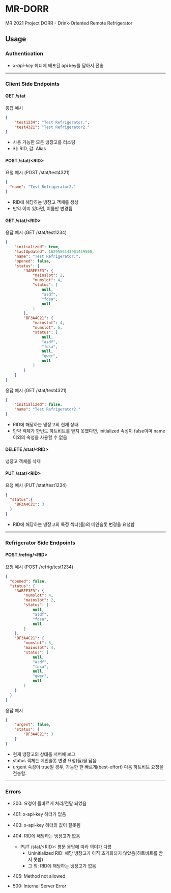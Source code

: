 # MR-DORR
 MR 2021 Project DORR - Drink-Oriented Remote Refrigerator

## Usage

### Authentication

* *x-api-key* 헤더에 배포된 api key를 담아서 전송
---
### Client Side Endpoints

#### GET /stat
응답 예시
```json
{
    "test1234": "Test Refrigerator.",
    "test4321": "Test Refrigerator2."
}
```
* 사용 가능한 모든 냉장고를 리스팅
* 키: RID, 값: Alias

#### POST /stat/\<RID>
요청 예시 (POST /stat/test4321)
```json
{
  "name": "Test Refrigerator2."
}
```
* RID에 해당하는 냉장고 객체를 생성
* 만약 이미 있다면, 이름만 변경됨

#### GET /stat/\<RID>
응답 예시 (GET /stat/test1234)
```json
{
    "initialized": true,
    "lastUpdated": 1629556143961439500,
    "name": "Test Refrigerator.",
    "opened": false,
    "status": {
        "3ABEE3E3": {
            "mainslot": 2,
            "numslot": 4,
            "status": [
                null,
                "asdf",
                "fdsa",
                null
            ]
        },
        "BF3A4C21": {
            "mainslot": 4,
            "numslot": 6,
            "status": [
                null,
                "asdf",
                "fdsa",
                null,
                "qwer",
                null
            ]
        }
    }
}
```
응답 예시 (GET /stat/test4321)
```json
{
    "initialized": false,
    "name": "Test Refrigerator2."
}
```
* RID에 해당하는 냉장고의 현재 상태
* 만약 객체가 한번도 하트비트를 받지 못했다면, initialized 속성이 false이며 name이외의 속성을 사용할 수 없음
  
#### DELETE /stat/\<RID>
냉장고 객체를 삭제

#### PUT /stat/\<RID>
요청 예시 (PUT /stat/test1234)
```json
{
  "status":{
    "BF3A4C21": 3
  }
}
```
* RID에 해당하는 냉장고의 특정 섹터(들)의 메인슬롯 변경을 요청함
---
### Refrigerator Side Endpoints

#### POST /refrig/\<RID>
요청 예시 (POST /refrig/test1234)
```json
{
  "opened": false,
  "status": {
    "3ABEE3E3": {
        "numslot": 4,
        "mainslot": 2,
        "status": [
            null,
            "asdf",
            "fdsa",
            null
        ]
    },
    "BF3A4C21": {
        "numslot": 6,
        "mainslot": 4,
        "status": [
            null,
            "asdf",
            "fdsa",
            null,
            "qwer",
            null
        ]
    }
  }
}
```
응답 예시
```json
{
    "urgent": false,
    "status": {
        "BF3A4C21": 3
    }
}
```
* 현재 냉장고의 상태를 서버에 보고
* status 객체는 메인슬롯 변경 요청(들)을 담음
* urgent 속성이 true일 경우, 가능한 한 빠르게(best-effort) 다음 하트비트 요청을 전송함.

---

### Errors
* 200: 요청이 올바르게 처리/전달 되었음
* 401: x-api-key 헤더가 없음
* 403: x-api-key 헤더의 값이 잘못됨
* 404: RID에 해당하는 냉장고가 없음
  * PUT /stat/\<RID>: 평문 응답에 따라 의미가 다름
    * Uninitialized RID: 해당 냉장고가 아직 초기화되지 않았음(하트비트를 받지 못함)
    * 그 외: RID에 해당하는 냉장고가 없음

* 405: Method not allowed
* 500: Internal Server Error